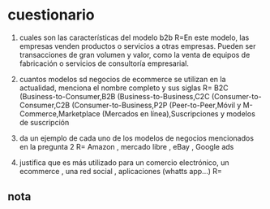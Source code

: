 # cuestionario
1) cuales son las características del modelo b2b
R=En este modelo, las
empresas venden productos o servicios a otras
empresas. Pueden ser transacciones de gran volumen
y valor, como la venta de equipos de fabricación o
servicios de consultoría empresarial.

2) cuantos modelos sd negocios de ecommerce se utilizan en la actualidad, menciona el nombre completo y sus siglas
R= B2C (Business-to-Consumer,B2B (Business-to-Business,C2C (Consumer-to-Consumer,C2B (Consumer-to-Business,P2P (Peer-to-Peer,Móvil y M-Commerce,Marketplace (Mercados en línea),Suscripciones y modelos de suscripción

3) da un ejemplo de cada uno de los modelos de negocios mencionados en la pregunta 2 
R= Amazon , mercado libre , eBay , Google ads

4) justifica que es más utilizado para un comercio electrónico, un ecommerce , una red social , aplicaciones (whatts app...)
R=

## nota
